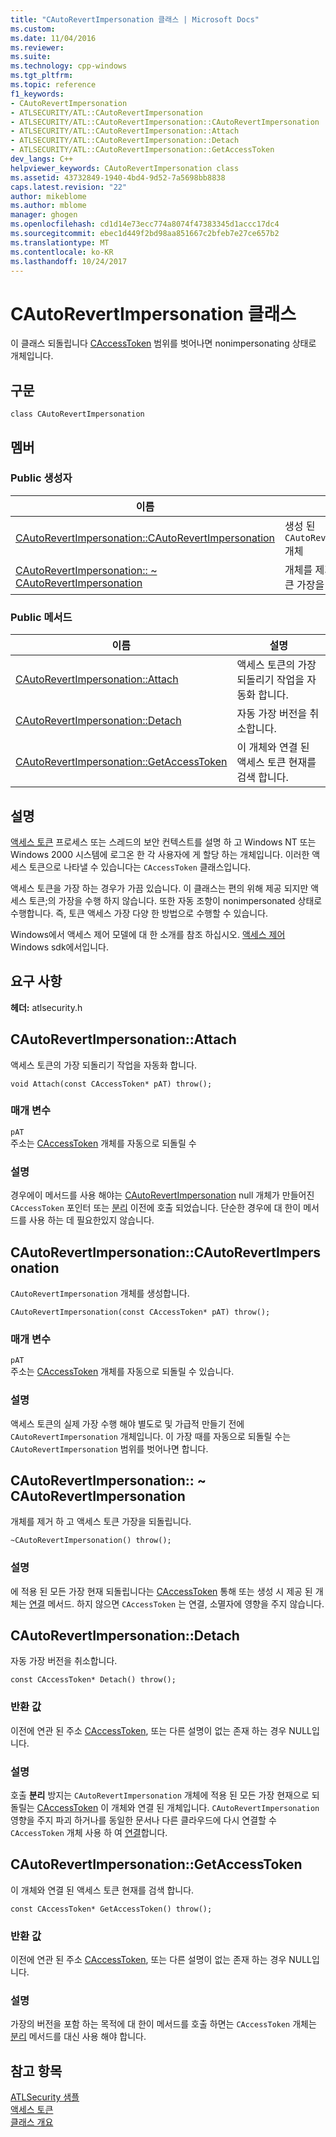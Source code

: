 ```yaml
---
title: "CAutoRevertImpersonation 클래스 | Microsoft Docs"
ms.custom: 
ms.date: 11/04/2016
ms.reviewer: 
ms.suite: 
ms.technology: cpp-windows
ms.tgt_pltfrm: 
ms.topic: reference
f1_keywords:
- CAutoRevertImpersonation
- ATLSECURITY/ATL::CAutoRevertImpersonation
- ATLSECURITY/ATL::CAutoRevertImpersonation::CAutoRevertImpersonation
- ATLSECURITY/ATL::CAutoRevertImpersonation::Attach
- ATLSECURITY/ATL::CAutoRevertImpersonation::Detach
- ATLSECURITY/ATL::CAutoRevertImpersonation::GetAccessToken
dev_langs: C++
helpviewer_keywords: CAutoRevertImpersonation class
ms.assetid: 43732849-1940-4bd4-9d52-7a5698bb8838
caps.latest.revision: "22"
author: mikeblome
ms.author: mblome
manager: ghogen
ms.openlocfilehash: cd1d14e73ecc774a8074f47383345d1accc17dc4
ms.sourcegitcommit: ebec1d449f2bd98aa851667c2bfeb7e27ce657b2
ms.translationtype: MT
ms.contentlocale: ko-KR
ms.lasthandoff: 10/24/2017
---
```

# <a name="cautorevertimpersonation-class"></a>CAutoRevertImpersonation 클래스
이 클래스 되돌립니다 [CAccessToken](../../atl/reference/caccesstoken-class.md) 범위를 벗어나면 nonimpersonating 상태로 개체입니다.  
  
## <a name="syntax"></a>구문  
  
```
class CAutoRevertImpersonation
```  
  
## <a name="members"></a>멤버  
  
### <a name="public-constructors"></a>Public 생성자  
  
|이름|설명|  
|----------|-----------------|  
|[CAutoRevertImpersonation::CAutoRevertImpersonation](#cautorevertimpersonation)|생성 된 `CAutoRevertImpersonation` 개체|  
|[CAutoRevertImpersonation:: ~ CAutoRevertImpersonation](#dtor)|개체를 제거 하 고 액세스 토큰 가장을 되돌립니다.|  
  
### <a name="public-methods"></a>Public 메서드  
  
|이름|설명|  
|----------|-----------------|  
|[CAutoRevertImpersonation::Attach](#attach)|액세스 토큰의 가장 되돌리기 작업을 자동화 합니다.|  
|[CAutoRevertImpersonation::Detach](#detach)|자동 가장 버전을 취소합니다.|  
|[CAutoRevertImpersonation::GetAccessToken](#getaccesstoken)|이 개체와 연결 된 액세스 토큰 현재를 검색 합니다.|  
  
## <a name="remarks"></a>설명  
 [액세스 토큰](http://msdn.microsoft.com/library/windows/desktop/aa374909) 프로세스 또는 스레드의 보안 컨텍스트를 설명 하 고 Windows NT 또는 Windows 2000 시스템에 로그온 한 각 사용자에 게 할당 하는 개체입니다. 이러한 액세스 토큰으로 나타낼 수 있습니다는 `CAccessToken` 클래스입니다.  
  
 액세스 토큰을 가장 하는 경우가 가끔 있습니다. 이 클래스는 편의 위해 제공 되지만 액세스 토큰;의 가장을 수행 하지 않습니다. 또한 자동 조항이 nonimpersonated 상태로 수행합니다. 즉, 토큰 액세스 가장 다양 한 방법으로 수행할 수 있습니다.  
  
 Windows에서 액세스 제어 모델에 대 한 소개를 참조 하십시오. [액세스 제어](http://msdn.microsoft.com/library/windows/desktop/aa374860) Windows sdk에서입니다.  
  
## <a name="requirements"></a>요구 사항  
 **헤더:** atlsecurity.h  
  
##  <a name="attach"></a>CAutoRevertImpersonation::Attach  
 액세스 토큰의 가장 되돌리기 작업을 자동화 합니다.  
  
```
void Attach(const CAccessToken* pAT) throw();
```  
  
### <a name="parameters"></a>매개 변수  
 `pAT`  
 주소는 [CAccessToken](../../atl/reference/caccesstoken-class.md) 개체를 자동으로 되돌릴 수  
  
### <a name="remarks"></a>설명  
 경우에이 메서드를 사용 해야는 [CAutoRevertImpersonation](../../atl/reference/cautorevertimpersonation-class.md) null 개체가 만들어진 `CAccessToken` 포인터 또는 [분리](#detach) 이전에 호출 되었습니다. 단순한 경우에 대 한이 메서드를 사용 하는 데 필요한있지 않습니다.  
  
##  <a name="cautorevertimpersonation"></a>CAutoRevertImpersonation::CAutoRevertImpersonation  
 `CAutoRevertImpersonation` 개체를 생성합니다.  
  
```
CAutoRevertImpersonation(const CAccessToken* pAT) throw();
```  
  
### <a name="parameters"></a>매개 변수  
 `pAT`  
 주소는 [CAccessToken](../../atl/reference/caccesstoken-class.md) 개체를 자동으로 되돌릴 수 있습니다.  
  
### <a name="remarks"></a>설명  
 액세스 토큰의 실제 가장 수행 해야 별도로 및 가급적 만들기 전에 `CAutoRevertImpersonation` 개체입니다. 이 가장 때를 자동으로 되돌릴 수는 `CAutoRevertImpersonation` 범위를 벗어나면 합니다.  
  
##  <a name="dtor"></a>CAutoRevertImpersonation:: ~ CAutoRevertImpersonation  
 개체를 제거 하 고 액세스 토큰 가장을 되돌립니다.  
  
```
~CAutoRevertImpersonation() throw();
```  
  
### <a name="remarks"></a>설명  
 에 적용 된 모든 가장 현재 되돌립니다는 [CAccessToken](../../atl/reference/caccesstoken-class.md) 통해 또는 생성 시 제공 된 개체는 [연결](#attach) 메서드. 하지 않으면 `CAccessToken` 는 연결, 소멸자에 영향을 주지 않습니다.  
  
##  <a name="detach"></a>CAutoRevertImpersonation::Detach  
 자동 가장 버전을 취소합니다.  
  
```
const CAccessToken* Detach() throw();
```  
  
### <a name="return-value"></a>반환 값  
 이전에 연관 된 주소 [CAccessToken](../../atl/reference/caccesstoken-class.md), 또는 다른 설명이 없는 존재 하는 경우 NULL입니다.  
  
### <a name="remarks"></a>설명  
 호출 **분리** 방지는 `CAutoRevertImpersonation` 개체에 적용 된 모든 가장 현재으로 되돌릴는 [CAccessToken](../../atl/reference/caccesstoken-class.md) 이 개체와 연결 된 개체입니다. `CAutoRevertImpersonation`영향을 주지 파괴 하거나를 동일한 문서나 다른 클라우드에 다시 연결할 수 `CAccessToken` 개체 사용 하 여 [연결](#attach)합니다.  
  
##  <a name="getaccesstoken"></a>CAutoRevertImpersonation::GetAccessToken  
 이 개체와 연결 된 액세스 토큰 현재를 검색 합니다.  
  
```
const CAccessToken* GetAccessToken() throw();
```  
  
### <a name="return-value"></a>반환 값  
 이전에 연관 된 주소 [CAccessToken](../../atl/reference/caccesstoken-class.md), 또는 다른 설명이 없는 존재 하는 경우 NULL입니다.  
  
### <a name="remarks"></a>설명  
 가장의 버전을 포함 하는 목적에 대 한이 메서드를 호출 하면는 `CAccessToken` 개체는 [분리](#detach) 메서드를 대신 사용 해야 합니다.  
  
## <a name="see-also"></a>참고 항목  
 [ATLSecurity 샘플](../../visual-cpp-samples.md)   
 [액세스 토큰](http://msdn.microsoft.com/library/windows/desktop/aa374909)   
 [클래스 개요](../../atl/atl-class-overview.md)
